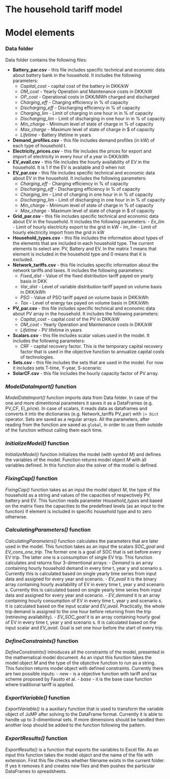 # The household tariff model

# Model elements
### Data folder
Data folder contains the following files:
- **Battery_par.csv** - this file includes specific technical and economic data about battery bank in the household. It includes the following parameters:
    - *Capital_cost* - capital cost of the battery in DKK/kW
    - *OM_cost* - Yearly Operation and Maintenance costs in DKK/kW
    - *OP_cost* - Operational costs in DKK/MWh charged and discharged
    - *Charging_eff* - Charging efficiency in % of capacity
    - *Discharging_eff* - Discharging efficiency in % of capacity
    - *Charging_lim* - Limit of charging in one hour in in % of capacity
    - *Discharging_lim* - Limit of discharging in one hour in in % of capacity
    - *Min_charge* - Minimum level of state of charge in % of capacity
    - *Max_charge* - Maximum level of state of charge in $ of capacity
    - *Lifetime* - Battery lifetime in years
- **Demand_profiles.csv** - this file includes demand profiles (in kW) of each type of household t.
- **Electricity_prices.csv** - this file includes the prices for export and import of electricity in every hour of a year in  DKK/kWh
- **EV_avail.csv** - this file includes the hourly availability of EV in the household. It is 1 if the EV is available and 0 when not
- **EV_par.csv** - this file includes specific technical and economic data about EV in the household. It includes the following parameters:
    - *Charging_eff* - Charging efficiency in % of capacity
    - *Discharging_eff* - Discharging efficiency in % of capacity
    - *Charging_lim* - Limit of charging in one hour in in % of capacity
    - *Discharging_lim* - Limit of discharging in one hour in in % of capacity
    - *Min_charge* - Minimum level of state of charge in % of capacity
    - *Max_charge* - Maximum level of state of charge in $ of capacity
- **Grid_par.csv** - this file includes specific technical and economic data about EV in the household. It includes the following parameters:
        - *Ex_lim* - Limit of hourly electricity export to the grid in kW
        - *Im_lim* - Limit of hourly electricity import from the grid in kW
- **Household_types.csv** - this file includes the information about types of the elements that are included in each household type. The current elements to select are: PV, Battery and EV. In the matrix 1 means that element is included in the household type and 0 means that it is excluded.
- **Network_tariffs.csv** - this file includes specific information about the network tariffs and taxes. It includes the following parameters:
    - *Fixed_dist* - Value of the fixed distribution tariff payed on yearly basis in DKK
    - *Var_dist* - Level of variable distribution tariff payed on volume basis in DKK/kWh
    - *PSO* - Value of PSO tariff payed on volume basis in DKK/kWh
    - *Tax* - Level of energy tax payed on volume basis in DKK/kWh    
- **PV_par.csv** - this file includes specific technical and economic data about PV array in the household. It includes the following parameters:
    - *Capital_cost* - capital cost of the PV in DKK/kW
    - *OM_cost* - Yearly Operation and Maintenance costs in DKK/kW
    - *Lifetime* - PV lifetime in years
- **Scalars.csv** - this file includes scalar values used in the model. It includes the following parameters:
    - *CRF* - capital recovery factor. This is the temporary capital recovery factor that is used in the objective function to annualize capital costs of technologies.
- **Sets.csv** - this file includes the sets that are used in the model. For now it includes sets T-time, Y-year, S-scenario:
- **SolarCF.csv** - this file includes the hourly capacity factor of PV array.

### *ModelDataImport()* function
*ModelDataImport()* function imports data from Data folder. In case of the one and more dimentional parameters it saves it as a DataFrames (e.g. PV_CF, El_price). In case of scalars, it reads data as dataframes and converts it into the dictionaries (e.g. Network_tariffs PV_par) with `|> Dict` operator. Sets are saved as a regular arrays. All the parameters, after reading from the function are saved as `global`, in order to use them outside of the function without calling them each time.

### *InitializeModel()* function
*InitializeModel()* function initializes the model (with symbol *M*) and defines the variables of the model. Function returns model object *M* with all variables defined. In this function also the solver of the model is defined.

### *FixingCap()* function
*FixingCap()* function takes as an input the model object *M*, the type of the household as a string and values of the capacities of respectively PV, battery and EV. This function reads parameter *Household_types* and based on the matrix fixes the capacities to the predefined levels (as an input to the function) if element is included in specific household type and to zero otherwise.

### *CalculatingParameters()* function
*CalculatingParameters()* function calculates the parameters that are later used in the model. This function takes as an input the scalars *SOC_goal* and *EV_cons_one_trip*. The former one is a goal of SOC that is set before every EV trip. The latter one is a consumption of single EV trip.
This function calculates and returns four 3-dimentional arrays:
    - *Demand* is an array containing hourly household demand in every time t, year y and scenario s. Currently this is calculated based on single yearly time series from input data and assigned for every year and scenario.
    - *EV_avail* it is the binary array containing hourly availability of EV in every time t, year y and scenario s. Currently this is calculated based on single yearly time series from input data and assigned for every year and scenario.
    - *EV_demand* it is an array containing hourly consumption of EV in every time t, year y and scenario s. It is calculated based on the input scalar and *EV_avail*. Practically, the whole trip demand is assigned to the one hour before returning from the trip (retrieving availability).
    - *EV_SOC_goal* it is an array containing hourly goal of EV in every time t, year y and scenario s. It is calculated based on the input scalar and *EV_avail*. Goal is set one hour before the start of every trip.

### *DefineConstraints()* function
*DefineConstraints()* introduces all the constraints of the model, presented in the mathematical model document. As an input this function takes the model object *M* and the type of the objective function to run as a string. This function returns model object with defined constraints. Currently there are two possible inputs:
    - *new* - is a objective function with tariff and tax scheme proposed by Fausto et al.
    - *base* - it is the base case function where traditional tariff is applied.

### *ExportVariable()* function
*ExportVariable()* is a auxiliary function that is used to transform the variable object of JuMP after solving to the DataFrame format. Currently it is able to handle up to 3-dimentional sets. If more dimensions should be handled then another loop should be added to the function following the pattern.

### *ExportResults()* function
*ExportResults()* is a function that exports the variables to Excel file. As an input this function takes the model object and the name of the file with extension. First this file checks whether filename exists in the current folder. If yes it removes it and creates new files and then pushes the particular DataFrames to spreadsheets. 

